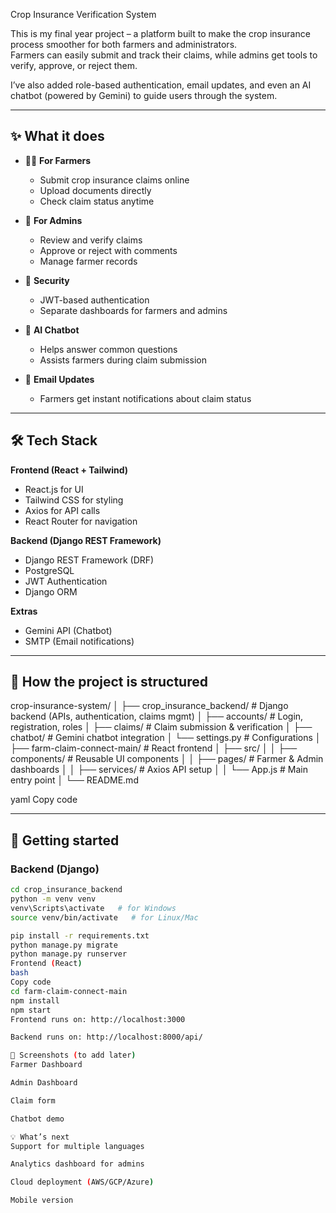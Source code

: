  Crop Insurance Verification System

This is my final year project – a platform built to make the crop insurance process smoother for both farmers and administrators.  
Farmers can easily submit and track their claims, while admins get tools to verify, approve, or reject them.  

I’ve also added role-based authentication, email updates, and even an AI chatbot (powered by Gemini) to guide users through the system.

---

## ✨ What it does

- 👨‍🌾 **For Farmers**
  - Submit crop insurance claims online
  - Upload documents directly
  - Check claim status anytime  

- 🏢 **For Admins**
  - Review and verify claims
  - Approve or reject with comments
  - Manage farmer records  

- 🔐 **Security**
  - JWT-based authentication
  - Separate dashboards for farmers and admins  

- 🤖 **AI Chatbot**
  - Helps answer common questions
  - Assists farmers during claim submission  

- 📩 **Email Updates**
  - Farmers get instant notifications about claim status  

---

## 🛠 Tech Stack

**Frontend (React + Tailwind)**  
- React.js for UI  
- Tailwind CSS for styling  
- Axios for API calls  
- React Router for navigation  

**Backend (Django REST Framework)**  
- Django REST Framework (DRF)  
- PostgreSQL  
- JWT Authentication  
- Django ORM  

**Extras**  
- Gemini API (Chatbot)  
- SMTP (Email notifications)  

---

## 📂 How the project is structured

crop-insurance-system/
│
├── crop_insurance_backend/ # Django backend (APIs, authentication, claims mgmt)
│ ├── accounts/ # Login, registration, roles
│ ├── claims/ # Claim submission & verification
│ ├── chatbot/ # Gemini chatbot integration
│ └── settings.py # Configurations
│
├── farm-claim-connect-main/ # React frontend
│ ├── src/
│ │ ├── components/ # Reusable UI components
│ │ ├── pages/ # Farmer & Admin dashboards
│ │ ├── services/ # Axios API setup
│ │ └── App.js # Main entry point
│
└── README.md

yaml
Copy code

---

## 🚀 Getting started

### Backend (Django)
```bash
cd crop_insurance_backend
python -m venv venv
venv\Scripts\activate   # for Windows
source venv/bin/activate   # for Linux/Mac

pip install -r requirements.txt
python manage.py migrate
python manage.py runserver
Frontend (React)
bash
Copy code
cd farm-claim-connect-main
npm install
npm start
Frontend runs on: http://localhost:3000

Backend runs on: http://localhost:8000/api/

📸 Screenshots (to add later)
Farmer Dashboard

Admin Dashboard

Claim form

Chatbot demo

💡 What’s next
Support for multiple languages

Analytics dashboard for admins

Cloud deployment (AWS/GCP/Azure)

Mobile version
